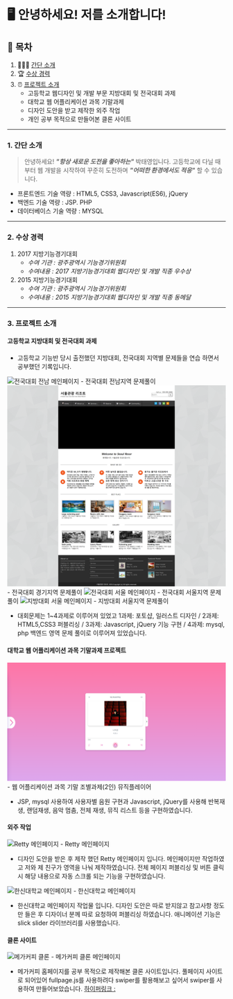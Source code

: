 # **🖥️ 안녕하세요! 저를 소개합니다!**


## 📜 목차
1. 👨🏻‍💻 [간단 소개](#1-간단-소개)
2. 🏆 [수상 경력](#2-수상-경력)
3. ⏰ [프로젝트 소개](#프로젝트-소개)
    - 고등학교 웹디자인 및 개발 부문 지방대회 및 전국대회 과제
    - 대학교 웹 어플리케이션 과목 기말과제
    - 디자인 도안을 받고 제작한 외주 작업
    - 개인 공부 목적으로 만들어본 클론 사이트
---

### 1. 간단 소개

> 안녕하세요! ***"항상 새로운 도전을 좋아하는"*** 박태영입니다.
> 고등학교에 다닐 때부터 웹 개발을 시작하여 꾸준히 도전하며 ***"어떠한 환경에서도 적응"*** 할 수 있습니다.   

- 프론트엔드 기술 역량 : HTML5, CSS3, Javascript(ES6), jQuery
- 백엔드 기술 역량 : JSP. PHP
- 데이터베이스 기술 역량 : MYSQL

---

### 2. 수상 경력

1. 2017 지방기능경기대회
    - *수여 기관 : 광주광역시 기능경기위원회*
    - *수여내용 : 2017 지방기능경기대회 웹디자인 및 개발 직종 우수상*
2. 2015 지방기능경기대회
    - *수여 기관 : 광주광역시 기능경기위원회*
    - *수여내용 : 2015 지방기능경기대회 웹디자인 및 개발 직종 동메달*

---

### 3. 프로젝트 소개

#### 고등학교 지방대회 및 전국대회 과제

- 고등학교 기능반 당시 출전했던 지방대회, 전국대회 지역별 문제들을 연습 하면서 공부했던 기록입니다.

<img  src="images/전국대회(전남).png" alt="전국대회 전남 메인페이지" />
  - 전국대회 전남지역 문제풀이
<img  src="images/전국대회(경기).png" alt="전국대회 경기 메인페이지" />
  - 전국대회 경기지역 문제풀이
<img  src="images/전국대회(서울).png" alt="전국대회 서울 메인페이지" />
  - 전국대회 서울지역 문제풀이
<img  src="images/지방대회(서울).png" alt="지방대회 서울 메인페이지" />
  - 지방대회 서울지역 문제풀이

* 대회문제는 1~4과제로 이루어져 있었고 1과제: 포토샵, 일러스트 디자인 / 2과제: HTML5,CSS3 퍼블리싱 / 3과제:  Javascript, jQuery 기능 구현 / 4과제: mysql, php 백엔드 영역 문제 풀이로 이루어져 있었습니다.

#### 대학교 웹 어플리케이션 과목 기말과제 프로젝트
<img  src="images/뮤직플레이어 메인.png" alt="뮤직플레이어 메인페이지" />
 - 웹 어플리케이션 과목 기말 조별과제(2인) 뮤직플레이어

* JSP, mysql 사용하여 사용자별 음원 구현과 Javascript, jQuery를 사용해 반복재생, 랜덤재생, 음악 멈춤, 전체 재생, 뮤직 리스트 등을 구현하였습니다.

#### 외주 작업
<img  src="images/Retty.PNG" alt="Retty 메인페이지" />
 - Retty 메인페이지

* 디자인 도안을 받은 후 제작 했던 Retty 메인페이지 입니다. 메인페이지만 작업하였고 저와 제 친구가 영역을 나눠 제작하였습니다. 전체 페이지 퍼블리싱 및 버튼 클릭시 해당 내용으로 자동 스크롤 되는 기능을 구현하였습니다.

<img  src="images/한신대학교.png" alt="한신대학교 메인페이지">
 - 한신대학교 메인페이지

* 한신대학교 메인페이지 작업물 입니다. 디자인 도안은 따로 받지않고 참고사항 정도만 들은 후 디자이너 분께 따로 요청하여 퍼블리싱 하였습니다. 애니메이션 기능은 slick slider 라이브러리를 사용했습니다.

#### 클론 사이트
<img  src="images/메가커피 클론.png" alt="메가커피 클론">
 - 메가커피 클론 메인페이지

* 메가커피 홈페이지를 공부 목적으로 제작해본 클론 사이트입니다. 풀페이지 사이트로 되어있어 fullpage.js를 사용하려다 swiper를 활용해보고 싶어서 swiper를 사용하여 만들어보았습니다.
[하이퍼링크 : ](https://ety0412.github.io/mega-coffee.github.io)
